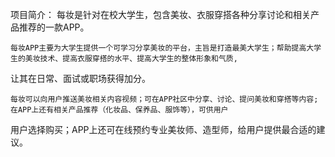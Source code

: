 项目简介：
    每妆是针对在校大学生，包含美妆、衣服穿搭各种分享讨论和相关产品推荐的一款APP。
    
    每妆APP主要为大学生提供一个可学习分享美妆的平台，主旨是打造最美大学生；帮助提高大学生的美妆技术、提高衣服穿搭的水平、提高大学生的整体形象和气质,
让其在日常、面试或职场获得加分。

    每妆可以向用户推送美妆相关内容视频；可在APP社区中分享、讨论、提问美妆和穿搭等内容;在APP上还有相关产品推荐（化妆品、保养品、服饰等），可供用户
用户选择购买；APP上还可在线预约专业美妆师、造型师，给用户提供最合适的建议。


    
